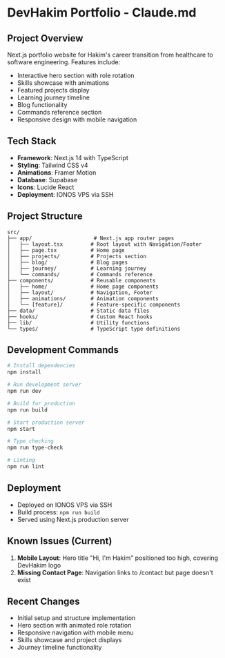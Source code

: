 # DevHakim Portfolio - Claude.md

## Project Overview
Next.js portfolio website for Hakim's career transition from healthcare to software engineering. Features include:
- Interactive hero section with role rotation
- Skills showcase with animations
- Featured projects display
- Learning journey timeline
- Blog functionality
- Commands reference section
- Responsive design with mobile navigation

## Tech Stack
- **Framework**: Next.js 14 with TypeScript
- **Styling**: Tailwind CSS v4
- **Animations**: Framer Motion
- **Database**: Supabase
- **Icons**: Lucide React
- **Deployment**: IONOS VPS via SSH

## Project Structure
```
src/
├── app/                    # Next.js app router pages
│   ├── layout.tsx         # Root layout with Navigation/Footer
│   ├── page.tsx           # Home page
│   ├── projects/          # Projects section
│   ├── blog/              # Blog pages
│   ├── journey/           # Learning journey
│   └── commands/          # Commands reference
├── components/            # Reusable components
│   ├── home/              # Home page components
│   ├── layout/            # Navigation, Footer
│   ├── animations/        # Animation components
│   └── [feature]/         # Feature-specific components
├── data/                  # Static data files
├── hooks/                 # Custom React hooks
├── lib/                   # Utility functions
└── types/                 # TypeScript type definitions
```

## Development Commands
```bash
# Install dependencies
npm install

# Run development server
npm run dev

# Build for production
npm run build

# Start production server
npm start

# Type checking
npm run type-check

# Linting
npm run lint
```

## Deployment
- Deployed on IONOS VPS via SSH
- Build process: `npm run build`
- Served using Next.js production server

## Known Issues (Current)
1. **Mobile Layout**: Hero title "Hi, I'm Hakim" positioned too high, covering DevHakim logo
2. **Missing Contact Page**: Navigation links to /contact but page doesn't exist

## Recent Changes
- Initial setup and structure implementation
- Hero section with animated role rotation
- Responsive navigation with mobile menu
- Skills showcase and project displays
- Journey timeline functionality